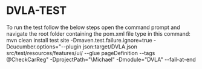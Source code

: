 # DVLA-TEST
To run the test follow the below steps
open the command prompt and navigate the root folder containing the pom.xml file
type in this command:  mvn clean install test site -Dmaven.test.failure.ignore=true -Dcucumber.options="--plugin json:target/DVLA.json src/test/resources/features/ui/ --glue pageDefinition --tags @CheckCarReg" -DprojectPath="<your project path>\Michael" -Dmodule="DVLA" --fail-at-end
